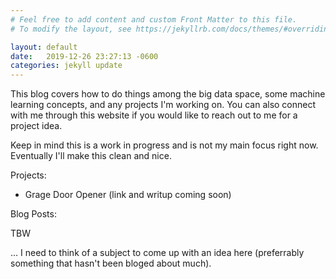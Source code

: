 ```yaml
---
# Feel free to add content and custom Front Matter to this file.
# To modify the layout, see https://jekyllrb.com/docs/themes/#overriding-theme-defaults

layout: default
date:   2019-12-26 23:27:13 -0600
categories: jekyll update
---
```

This blog covers how to do things among the big data space, some machine learning concepts, and any projects I'm working on. You can also connect with me through this website if you would like to reach out to me for a project idea.

Keep in mind this is a work in progress and is not my main focus right now. Eventually I'll make this clean and nice.

Projects:
* Grage Door Opener (link and writup coming soon)

Blog Posts:

TBW

... I need to think of a subject to come up with an idea here (preferrably something that hasn't been bloged about much).